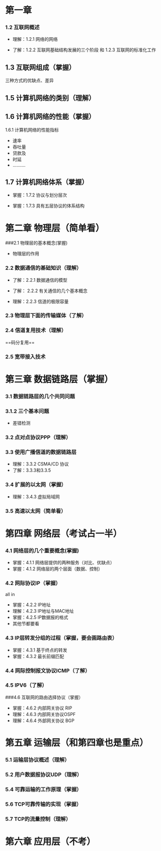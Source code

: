# 第一章

### 1.2 互联网概述

* 理解：1.2.1 网络的网络

* 了解：1.2.2 互联网基础结构发展的三个阶段 和 1.2.3 互联网的标准化工作

## 1.3 互联网组成（掌握）

三种方式的优缺点、差异

## 1.5 计算机网络的类别（理解）

## 1.6 计算机网络的性能（掌握）

1.6.1 计算机网络的性能指标

* 速率
* 吞吐量
* 贷款及
* 时延
* ..........

## 1.7 计算机网络体系（掌握）

* 掌握：1.7.2 协议与划分层次

* 掌握：1.7.3 具有五层协议的体系结构



# 第二章 物理层（简单看）

###2.1 物理层的基本概念(掌握)

* 物理层的作用

### 2.2 数据通信的基础知识（理解）

* 了解：2.2.1 数据通信的模型

* 了解： 2.2.2 有关通信的几个基本概念

* 理解：2.2.3 信道的极限容量

### 2.3 物理层下面的传输媒体（了解）

### 2.4 信道复用技术（理解）

==码分复用==

### 2.5 宽带接入技术



# 第三章 数据链路层（掌握）

### 3.1 数据链路层的几个共同问题

### 3.1.2 三个基本问题

* 差错检测

### 3.2 点对点协议PPP（理解）

### 3.3 使用广播信道的数据链路层

* 理解：3.3.2 CSMA/CD 协议
* 了解：3.3.3和3.3.5

### 3.4 扩展的以太网（掌握）

* 理解：3.4.3 虚拟局域网

### 3.5 高速以太网（简单看）



# 第四章 网络层（考试占一半）

### 4.1 网络层的几个重要概念(掌握)

* 掌握：4.1.1 网络层提供的两种服务（对比、优缺点）
* 掌握：4.1.2 网络层的两个层面（数据、控制）

### 4.2 网际协议IP（掌握）

all in

* 掌握：4.2.2 IP地址
* 理解：4.2.3 IP地址与MAC地址
* 掌握：4.2.5 IP数据报的格式
* 其他节都要看

### 4.3 IP层转发分组的过程（掌握，要会画路由表）

* 掌握：4.3.1 基于终点的转发
* 掌握：4.3.2 最长前缀匹配

### 4.4 网际控制报文协议ICMP（了解）

### 4.5 IPV6（了解）

###4.6 互联网的路由选择协议（掌握）

* 掌握：4.6.2 内部网关协议 RIP
* 理解：4.6.3 内部网关协议OSPF
* 理解：4.6.4 外部网关协议 BGP



# 第五章 运输层（和第四章也是重点）

### 5.1 运输层协议概述（理解）

### 5.2 用户数据报协议UDP（理解）

### 5.4 可靠运输的工作原理（掌握）

### 5.6 TCP可靠传输的实现（掌握）

### 5.7 TCP的流量控制（理解）



# 第六章 应用层（不考）
